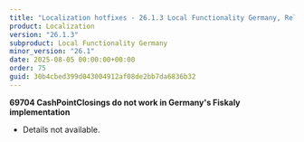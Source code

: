 ```yaml
---
title: "Localization hotfixes - 26.1.3 Local Functionality Germany, Release date August 5, 2025 - Hotfixes"
product: Localization
version: "26.1.3"
subproduct: Local Functionality Germany
minor_version: "26.1"
date: 2025-08-05 00:00:00+00:00
order: 75
guid: 30b4cbed399d043004912af08de2bb7da6836b32
---
```


<strong>69704 CashPointClosings do not work in Germany's Fiskaly implementation</strong>
<ul><li>Details not available.</li></ul>
